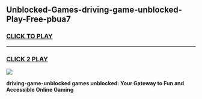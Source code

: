 
## Unblocked-Games-driving-game-unblocked-Play-Free-pbua7
<h3>
<a href="https://premium76.site?title=driving-game-unblocked&ref=15A">CLICK TO PLAY</a></h3>
<hr>

<h3>
<a href="https://premium76.site?title=driving-game-unblocked&ref=15A">CLICK 2 PLAY</a>
  
</h3>

<a href="https://premium76.site?title=driving-game-unblocked&ref=15A"><img src="https://clearcache.store/games.png"></a>


**driving-game-unblocked games unblocked: Your Gateway to Fun and Accessible Online Gaming**
